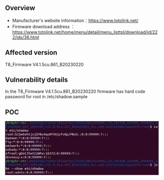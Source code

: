 ## Overview

- Manufacturer's website information：https://www.totolink.net/
- Firmware download address ：https://www.totolink.net/home/menu/detail/menu_listtpl/download/id/222/ids/36.html

## Affected version

T8_Firmware V4.1.5cu.861_B20230220

## Vulnerability details

In the T8_Firmware V4.1.5cu.861_B20230220 firmware has hard code password for root in /etc/shadow.sample

## POC

![image-20240719193335228](https://raw.githubusercontent.com/abcdefg-png/images2/main/image-20240719193335228.png)
